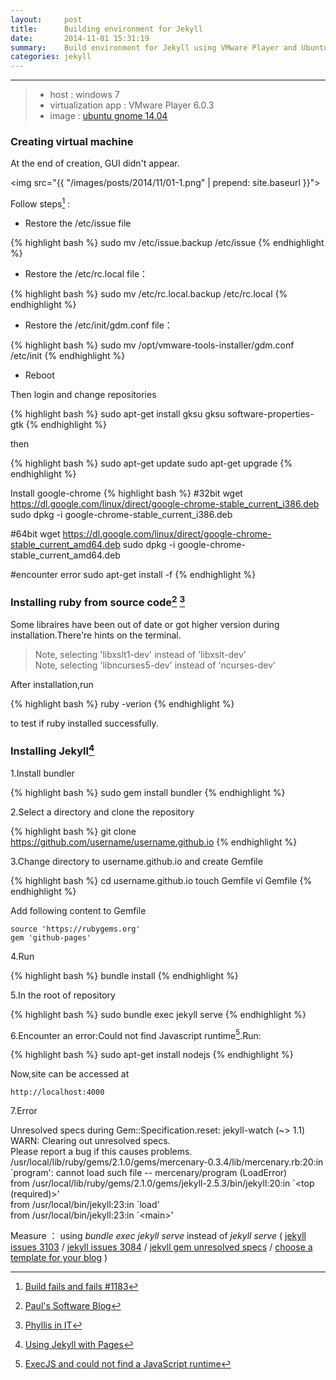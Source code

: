 ```yaml
---
layout:     post
title:      Building environment for Jekyll
date:       2014-11-01 15:31:19
summary:    Build environment for Jekyll using VMware Player and Ubuntu gnome.
categories: jekyll
---
```


---

>* host : windows 7
>* virtualization app : VMware Player 6.0.3
>* image : <a href="http://ubuntugnome.org/ubuntu-gnome-14-04-lts-is-released" target="_blank">ubuntu gnome 14.04</a>

### Creating virtual machine

At the end of creation, GUI didn't appear. 

<img src="{{ "/images/posts/2014/11/01-1.png" | prepend: site.baseurl }}">

Follow steps[^nolexer] : 

* Restore the /etc/issue file

{% highlight bash %}
sudo mv /etc/issue.backup /etc/issue
{% endhighlight %}

* Restore the /etc/rc.local file：

{% highlight bash %}
sudo mv /etc/rc.local.backup /etc/rc.local
{% endhighlight %}

* Restore the /etc/init/gdm.conf file：

{% highlight bash %}
sudo mv /opt/vmware-tools-installer/gdm.conf /etc/init
{% endhighlight %}

* Reboot

Then login and change repositories

{% highlight bash %}
sudo apt-get install gksu
gksu software-properties-gtk
{% endhighlight %}

then

{% highlight bash %}
sudo apt-get update
sudo apt-get upgrade
{% endhighlight %}

Install google-chrome
{% highlight bash %}
#32bit
wget https://dl.google.com/linux/direct/google-chrome-stable_current_i386.deb
sudo dpkg -i google-chrome-stable_current_i386.deb

#64bit
wget https://dl.google.com/linux/direct/google-chrome-stable_current_amd64.deb
sudo dpkg -i google-chrome-stable_current_amd64.deb 

#encounter error
sudo apt-get install -f
{% endhighlight %}

### Installing ruby from source code[^installruby] [^sharevpn]

Some libraires have been out of date or got higher version during installation.There're hints on the terminal.

> Note, selecting 'libxslt1-dev' instead of 'libxslt-dev'<br>Note, selecting 'libncurses5-dev' instead of 'ncurses-dev'

After installation,run

{% highlight bash %}
ruby -verion
{% endhighlight %}

to test if ruby installed successfully.

### Installing Jekyll[^pagesongithub]

1.Install bundler

{% highlight bash %}
sudo gem install bundler
{% endhighlight %}

2.Select a directory and clone the repository

{% highlight bash %}
git clone https://github.com/username/username.github.io
{% endhighlight %}

3.Change directory to username.github.io and create Gemfile

{% highlight bash %}
cd username.github.io
touch Gemfile
vi Gemfile
{% endhighlight %}

Add following content to Gemfile

    source 'https://rubygems.org'
    gem 'github-pages'

4.Run 

{% highlight bash %}
bundle install
{% endhighlight %}

5.In the root of repository

{% highlight bash %}
sudo bundle exec jekyll serve
{% endhighlight %}

6.Encounter an error:Could not find Javascript runtime[^nodejs].Run:

{% highlight bash %}
sudo apt-get install nodejs
{% endhighlight %}

Now,site can be accessed at

    http://localhost:4000

7.Error

Unresolved specs during Gem::Specification.reset:
       jekyll-watch (~> 1.1)
WARN: Clearing out unresolved specs.<br/>
Please report a bug if this causes problems.
/usr/local/lib/ruby/gems/2.1.0/gems/mercenary-0.3.4/lib/mercenary.rb:20:in \`program': cannot load such file -- mercenary/program (LoadError)<br/>
    from /usr/local/lib/ruby/gems/2.1.0/gems/jekyll-2.5.3/bin/jekyll:20:in \`<top (required)>'<br/>
    from /usr/local/bin/jekyll:23:in \`load'<br/>
    from /usr/local/bin/jekyll:23:in \`\<main\>'

Measure ：
using *bundle exec jekyll serve* instead of *jekyll serve* ( 
<a href="https://github.com/jekyll/jekyll/issues/3103" target="_blank">jekyll issues 3103</a> / 
<a href="https://github.com/jekyll/jekyll/issues/3084" target="_blank">jekyll issues 3084</a> / 
<a href="http://stackoverflow.com/questions/27196896/jekyll-gem-unresolved-specs" target="_blank">jekyll gem unresolved specs</a> / 
<a href="http://cenalulu.github.io/jekyll/choose-a-template-for-your-blog/" target="_blank">choose a template for your blog</a> )



[^nolexer]:<a href="https://github.com/jekyll/jekyll/issues/1183" target="_blank">Build fails and fails #1183</a>

[^installruby]:<a href="http://paul-wong-jr.blogspot.jp/2012/04/installing-and-compiling-ruby-from.html" target="_blank">Paul's Software Blog</a>

[^sharevpn]:<a href="http://phyllisinit.wordpress.com/2012/04/08/share-vpn-connection-between-your-host-and-guest-os-in-vmware-player/" target="_blank">Phyllis in IT</a>

[^pagesongithub]:<a href="https://help.github.com/articles/using-jekyll-with-pages/" target="_blank">Using Jekyll with Pages</a>

[^nodejs]:<a href="http://stackoverflow.com/questions/6282307/execjs-and-could-not-find-a-javascript-runtime" target="_blank">ExecJS and could not find a JavaScript runtime</a>

